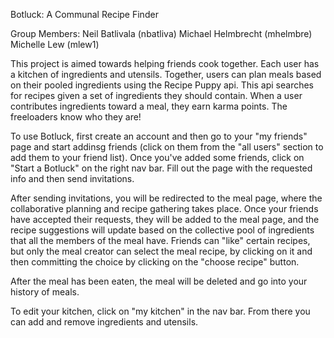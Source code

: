 Botluck:
A Communal Recipe Finder

Group Members:
Neil Batlivala (nbatliva)
Michael Helmbrecht (mhelmbre)
Michelle Lew (mlew1)

This project is aimed towards helping friends cook together. Each user has a kitchen of ingredients and utensils. Together, users can plan meals based on their pooled ingredients using the Recipe Puppy api. This api searches for recipes given a set of ingredients they should contain. When a user contributes ingredients toward a meal, they earn karma points. The freeloaders know who they are!

To use Botluck, first create an account and then go to your "my friends" page and start addinsg friends (click on them from the "all users" section to add them to your friend list). Once you've added some friends, click on "Start a Botluck" on the right nav bar.  Fill out the page with the requested info and then send invitations.

After sending invitations, you will be redirected to the meal page, where the collaborative planning and recipe gathering takes place. Once your friends have accepted their requests, they will be added to the meal page, and the recipe suggestions will update based on the collective pool of ingredients that all the members of the meal have.  Friends can "like" certain recipes, but only the meal creator can select the meal recipe, by clicking on it and then committing the choice by clicking on the "choose recipe" button.

After the meal has been eaten, the meal will be deleted and go into your history of meals.

To edit your kitchen, click on "my kitchen" in the nav bar.  From there you can add and remove ingredients and utensils.

